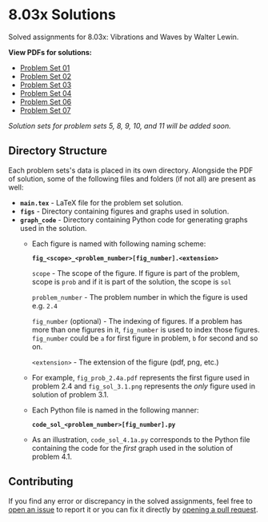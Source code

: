 # 8.03x Solutions
Solved assignments for 8.03x: Vibrations and Waves by Walter Lewin.

**View PDFs for solutions:**

- [Problem Set 01](https://github.com/Aimbot-7/8.03x-solutions/blob/main/problem_set_01/Problem_Set_1.pdf)
- [Problem Set 02](https://github.com/Aimbot-7/8.03x-solutions/blob/main/problem_set_02/Problem_Set_2.pdf)
- [Problem Set 03](https://github.com/Aimbot-7/8.03x-solutions/blob/main/problem_set_03/Problem_Set_3.pdf)
- [Problem Set 04](https://github.com/Aimbot-7/8.03x-solutions/blob/main/problem_set_04/Problem_Set_4.pdf)
- [Problem Set 06](https://github.com/Aimbot-7/8.03x-solutions/blob/main/problem_set_06/Problem_Set_6.pdf)
- [Problem Set 07](https://github.com/Aimbot-7/8.03x-solutions/blob/main/problem_set_07/Problem_Set_7.pdf)

_Solution sets for problem sets 5, 8, 9, 10, and 11 will be added soon._

## Directory Structure
Each problem sets's data is placed in its own directory. Alongside the PDF of solution, some of the following files and folders (if not all) are present as well:

- **`main.tex`** - LaTeX file for the problem set solution.
- **`figs`** - Directory containing figures and graphs used in solution.
- **`graph_code`** - Directory containing Python code for generating graphs used in the solution.
    - Each figure is named with following naming scheme:
    
      **`fig_<scope>_<problem_number>[fig_number].<extension>`**

      `scope` - The scope of the figure. If figure is part of the problem, scope is `prob` and if it is part of the solution, the scope is `sol`

      `problem_number` - The problem number in which the figure is used e.g. `2.4`

      `fig_number` (optional) - The indexing of figures. If a problem has more than one figures in it, `fig_number` is used to index those figures. `fig_number` could be `a` for first figure in problem, `b` for second and so on.

      `<extension>` - The extension of the figure (pdf, png, etc.)

    - For example, `fig_prob_2.4a.pdf` represents the first figure used in problem 2.4 and `fig_sol_3.1.png` represents the _only_ figure used in solution of problem 3.1.

    - Each Python file is named in the following manner:

      **`code_sol_<problem_number>[fig_number].py`**

    - As an illustration, `code_sol_4.1a.py` corresponds to the Python file containing the code for the _first_ graph used in the solution of problem 4.1.
      
## Contributing
If you find any error or discrepancy in the solved assignments, feel free to [open an issue](https://github.com/Aimbot-7/8.02x-solutions/issues) to report it or you can fix it directly by [opening a pull request](https://github.com/Aimbot-7/8.02x-solutions/pulls).
